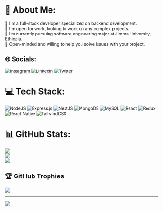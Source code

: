# 💫 About Me:
🔭 I'm a full-stack developer specialized on backend development. <br>👯 I'm open for work, looking to work on any complex projects.<br>🌱 I’m currently pursuing software engineering major at Jimma University, Ethiopia.<br>💬 Open-minded and willing to help you solve issues with your project.


## 🌐 Socials:
[![Instagram](https://img.shields.io/badge/Instagram-%23E4405F.svg?logo=Instagram&logoColor=white)](https://www.instagram.com/armcrypt/) [![LinkedIn](https://img.shields.io/badge/LinkedIn-%230077B5.svg?logo=linkedin&logoColor=white)](https://www.linkedin.com/in/natnael-deyas-274ba0230/) [![Twitter](https://img.shields.io/badge/Twitter-%231DA1F2.svg?logo=Twitter&logoColor=white)](https://twitter.com/NatnaelDeyas) 

# 💻 Tech Stack:
![NodeJS](https://img.shields.io/badge/node.js-6DA55F?style=for-the-badge&logo=node.js&logoColor=white) ![Express.js](https://img.shields.io/badge/express.js-%23404d59.svg?style=for-the-badge&logo=express&logoColor=%2361DAFB) ![NestJS](https://img.shields.io/badge/nestjs-%23E0234E.svg?style=for-the-badge&logo=nestjs&logoColor=white) ![MongoDB](https://img.shields.io/badge/MongoDB-%234ea94b.svg?style=for-the-badge&logo=mongodb&logoColor=white) ![MySQL](https://img.shields.io/badge/mysql-%2300f.svg?style=for-the-badge&logo=mysql&logoColor=white) ![React](https://img.shields.io/badge/react-%2320232a.svg?style=for-the-badge&logo=react&logoColor=%2361DAFB) ![Redux](https://img.shields.io/badge/redux-%23593d88.svg?style=for-the-badge&logo=redux&logoColor=white) ![React Native](https://img.shields.io/badge/react_native-%2320232a.svg?style=for-the-badge&logo=react&logoColor=%2361DAFB) ![TailwindCSS](https://img.shields.io/badge/tailwindcss-%2338B2AC.svg?style=for-the-badge&logo=tailwind-css&logoColor=white)
# 📊 GitHub Stats:
![](https://github-readme-stats.vercel.app/api?username=Natnael772&theme=dark&hide_border=false&include_all_commits=false&count_private=true)<br/>
![](https://github-readme-streak-stats.herokuapp.com/?user=Natnael772&theme=dark&hide_border=false)<br/>
![](https://github-readme-stats.vercel.app/api/top-langs/?username=Natnael772&theme=dark&hide_border=false&include_all_commits=false&count_private=true&layout=compact)

## 🏆 GitHub Trophies
![](https://github-profile-trophy.vercel.app/?username=Natnael772&theme=radical&no-frame=false&no-bg=true&margin-w=4)

---
[![](https://visitcount.itsvg.in/api?id=Natnael772&icon=0&color=0)](https://visitcount.itsvg.in)

<!-- Proudly created with GPRM ( https://gprm.itsvg.in ) -->
